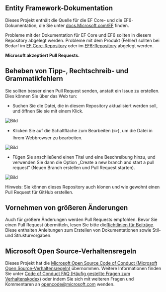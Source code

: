 ## <a name="entity-framework-docs"></a>Entity Framework-Dokumentation

Dieses Projekt enthält die Quelle für die EF Core- und die EF6-Dokumentation, die Sie unter [docs.Microsoft.com/EF](https://docs.microsoft.com/ef/) finden. 

Probleme mit der Dokumentation für EF Core und EF6 sollten in diesem Repository abgelegt werden. Probleme mit dem Produkt (Fehler) sollten bei Bedarf im [EF Core-Repository](https://github.com/dotnet/efcore) oder im [EF6-Repository](https://github.com/dotnet/ef6) abgelegt werden.

**Microsoft akzeptiert Pull Requests.**

## <a name="fixing-typosspellinggrammaretc"></a>Beheben von Tipp-, Rechtschreib- und Grammatikfehlern

Sie sollten besser einen Pull Request senden, anstatt ein Issue zu erstellen. Dies können Sie über das Web tun:

* Suchen Sie die Datei, die in diesem Repository aktualisiert werden soll, und öffnen Sie sie mit einem Klick.

![Bild](https://user-images.githubusercontent.com/1430078/64454137-10199400-d09f-11e9-9d1a-b7fdca2c518e.png)

* Klicken Sie auf die Schaltfläche zum Bearbeiten (✏️), um die Datei in Ihrem Webbrowser zu bearbeiten.

![Bild](https://user-images.githubusercontent.com/1430078/64454321-85856480-d09f-11e9-85a6-1c93bc6611e2.png)

* Fügen Sie anschließend einen Titel und eine Beschreibung hinzu, und verwenden Sie dann die Option „Create a new branch and start a pull request“ (Neuen Branch erstellen und Pull Request starten).

![Bild](https://user-images.githubusercontent.com/1430078/64454455-dac17600-d09f-11e9-922b-0346117011f5.png)

Hinweis: Sie können dieses Repository auch klonen und wie gewohnt einen Pull Request für GitHub erstellen.

## <a name="making-more-substantial-changes"></a>Vornehmen von größeren Änderungen

Auch für größere Änderungen werden Pull Requests empfohlen. Bevor Sie einen Pull Request übermitteln, lesen Sie bitte die[Richtlinien für Beiträge](CONTRIBUTING.md). Diese enthalten Anleitungen zum Erstellen von Dokumentationen sowie Stil- und Strukturvorgaben.

## <a name="microsoft-open-source-code-of-conduct"></a>Microsoft Open Source-Verhaltensregeln

Dieses Projekt hat die [Microsoft Open Source Code of Conduct (Microsoft Open Source-Verhaltensregeln)](https://opensource.microsoft.com/codeofconduct/) übernommen.
Weitere Informationen finden Sie unter [Code of Conduct FAQ (Häufig gestellte Fragen zum Verhaltenskodex)](https://opensource.microsoft.com/codeofconduct/faq/) oder indem Sie sich mit weiteren Fragen und Kommentaren an [opencode@microsoft.com](mailto:opencode@microsoft.com) wenden.

